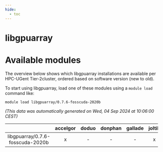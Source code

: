 ```yaml
---
hide:
  - toc
---
```


libgpuarray
===========

# Available modules


The overview below shows which libgpuarray installations are available per HPC-UGent Tier-2cluster, ordered based on software version (new to old).

To start using libgpuarray, load one of these modules using a `module load` command like:

```shell
module load libgpuarray/0.7.6-fosscuda-2020b
```

*(This data was automatically generated on Wed, 04 Sep 2024 at 10:06:00 CEST)*  

| |accelgor|doduo|donphan|gallade|joltik|shinx|skitty|
| :---: | :---: | :---: | :---: | :---: | :---: | :---: | :---: |
|libgpuarray/0.7.6-fosscuda-2020b|x|-|-|-|x|-|-|
